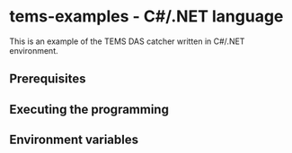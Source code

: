 tems-examples - C#/.NET language
================================

This is an example of the TEMS DAS catcher written in C#/.NET environment.

Prerequisites
-------------

Executing the programming
-------------------------

Environment variables
---------------------
